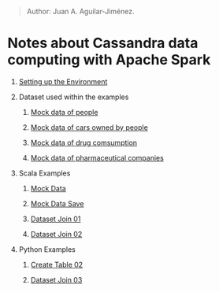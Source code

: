 > Author: Juan A. Aguilar-Jiménez.

# Notes about Cassandra data computing with Apache Spark

1. [Setting up the Environment](Environment.md)

2. Dataset used within the examples
        
   1. [Mock data of people](PyUpload/mock_data_imp.md)
        
   2. [Mock data of cars owned by people](PyUpload/mock_cars_imp.md)
   
   3. [Mock data of drug comsumption](PyUpload/mock_drugs_imp.md)
   
   4. [Mock data of pharmaceutical companies](PyUpload/mock_companies_imp.md)
        
3. Scala Examples
        
   1. [Mock Data](Examples/mock-example.md)
        
   2. [Mock Data Save](Examples/mock-example-save.md)
        
   3. [Dataset Join 01](Examples/dataset-join-01.md)
        
   4. [Dataset Join 02](Examples/dataset-join-02.md)
   
4. Python Examples
   
   1. [Create Table 02](Examples/create-table-02.md)

   2. [Dataset Join 03](Examples/dataset-join-03.md)
